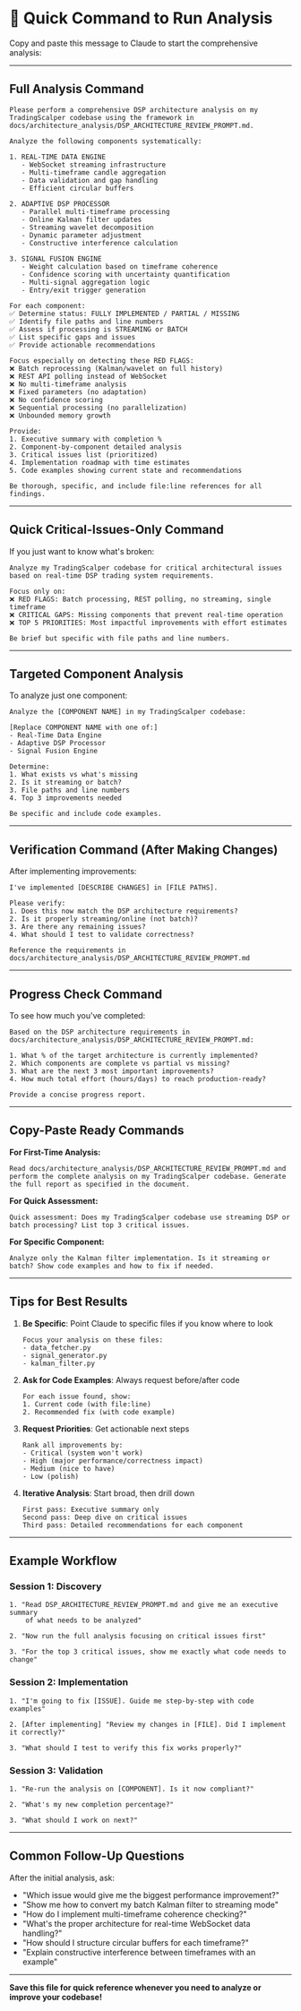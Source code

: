 # 🚀 Quick Command to Run Analysis

Copy and paste this message to Claude to start the comprehensive analysis:

---

## Full Analysis Command

```
Please perform a comprehensive DSP architecture analysis on my TradingScalper codebase using the framework in docs/architecture_analysis/DSP_ARCHITECTURE_REVIEW_PROMPT.md.

Analyze the following components systematically:

1. REAL-TIME DATA ENGINE
   - WebSocket streaming infrastructure
   - Multi-timeframe candle aggregation
   - Data validation and gap handling
   - Efficient circular buffers

2. ADAPTIVE DSP PROCESSOR
   - Parallel multi-timeframe processing
   - Online Kalman filter updates
   - Streaming wavelet decomposition
   - Dynamic parameter adjustment
   - Constructive interference calculation

3. SIGNAL FUSION ENGINE
   - Weight calculation based on timeframe coherence
   - Confidence scoring with uncertainty quantification
   - Multi-signal aggregation logic
   - Entry/exit trigger generation

For each component:
✅ Determine status: FULLY IMPLEMENTED / PARTIAL / MISSING
✅ Identify file paths and line numbers
✅ Assess if processing is STREAMING or BATCH
✅ List specific gaps and issues
✅ Provide actionable recommendations

Focus especially on detecting these RED FLAGS:
❌ Batch reprocessing (Kalman/wavelet on full history)
❌ REST API polling instead of WebSocket
❌ No multi-timeframe analysis
❌ Fixed parameters (no adaptation)
❌ No confidence scoring
❌ Sequential processing (no parallelization)
❌ Unbounded memory growth

Provide:
1. Executive summary with completion %
2. Component-by-component detailed analysis
3. Critical issues list (prioritized)
4. Implementation roadmap with time estimates
5. Code examples showing current state and recommendations

Be thorough, specific, and include file:line references for all findings.
```

---

## Quick Critical-Issues-Only Command

If you just want to know what's broken:

```
Analyze my TradingScalper codebase for critical architectural issues based on real-time DSP trading system requirements.

Focus only on:
❌ RED FLAGS: Batch processing, REST polling, no streaming, single timeframe
❌ CRITICAL GAPS: Missing components that prevent real-time operation
❌ TOP 5 PRIORITIES: Most impactful improvements with effort estimates

Be brief but specific with file paths and line numbers.
```

---

## Targeted Component Analysis

To analyze just one component:

```
Analyze the [COMPONENT NAME] in my TradingScalper codebase:

[Replace COMPONENT NAME with one of:]
- Real-Time Data Engine
- Adaptive DSP Processor
- Signal Fusion Engine

Determine:
1. What exists vs what's missing
2. Is it streaming or batch?
3. File paths and line numbers
4. Top 3 improvements needed

Be specific and include code examples.
```

---

## Verification Command (After Making Changes)

After implementing improvements:

```
I've implemented [DESCRIBE CHANGES] in [FILE PATHS].

Please verify:
1. Does this now match the DSP architecture requirements?
2. Is it properly streaming/online (not batch)?
3. Are there any remaining issues?
4. What should I test to validate correctness?

Reference the requirements in docs/architecture_analysis/DSP_ARCHITECTURE_REVIEW_PROMPT.md
```

---

## Progress Check Command

To see how much you've completed:

```
Based on the DSP architecture requirements in docs/architecture_analysis/DSP_ARCHITECTURE_REVIEW_PROMPT.md:

1. What % of the target architecture is currently implemented?
2. Which components are complete vs partial vs missing?
3. What are the next 3 most important improvements?
4. How much total effort (hours/days) to reach production-ready?

Provide a concise progress report.
```

---

## Copy-Paste Ready Commands

**For First-Time Analysis:**
```
Read docs/architecture_analysis/DSP_ARCHITECTURE_REVIEW_PROMPT.md and perform the complete analysis on my TradingScalper codebase. Generate the full report as specified in the document.
```

**For Quick Assessment:**
```
Quick assessment: Does my TradingScalper codebase use streaming DSP or batch processing? List top 3 critical issues.
```

**For Specific Component:**
```
Analyze only the Kalman filter implementation. Is it streaming or batch? Show code examples and how to fix if needed.
```

---

## Tips for Best Results

1. **Be Specific**: Point Claude to specific files if you know where to look
   ```
   Focus your analysis on these files:
   - data_fetcher.py
   - signal_generator.py
   - kalman_filter.py
   ```

2. **Ask for Code Examples**: Always request before/after code
   ```
   For each issue found, show:
   1. Current code (with file:line)
   2. Recommended fix (with code example)
   ```

3. **Request Priorities**: Get actionable next steps
   ```
   Rank all improvements by:
   - Critical (system won't work)
   - High (major performance/correctness impact)
   - Medium (nice to have)
   - Low (polish)
   ```

4. **Iterative Analysis**: Start broad, then drill down
   ```
   First pass: Executive summary only
   Second pass: Deep dive on critical issues
   Third pass: Detailed recommendations for each component
   ```

---

## Example Workflow

### Session 1: Discovery
```
1. "Read DSP_ARCHITECTURE_REVIEW_PROMPT.md and give me an executive summary
    of what needs to be analyzed"

2. "Now run the full analysis focusing on critical issues first"

3. "For the top 3 critical issues, show me exactly what code needs to change"
```

### Session 2: Implementation
```
1. "I'm going to fix [ISSUE]. Guide me step-by-step with code examples"

2. [After implementing] "Review my changes in [FILE]. Did I implement it correctly?"

3. "What should I test to verify this fix works properly?"
```

### Session 3: Validation
```
1. "Re-run the analysis on [COMPONENT]. Is it now compliant?"

2. "What's my new completion percentage?"

3. "What should I work on next?"
```

---

## Common Follow-Up Questions

After the initial analysis, ask:

- "Which issue would give me the biggest performance improvement?"
- "Show me how to convert my batch Kalman filter to streaming mode"
- "How do I implement multi-timeframe coherence checking?"
- "What's the proper architecture for real-time WebSocket data handling?"
- "How should I structure circular buffers for each timeframe?"
- "Explain constructive interference between timeframes with an example"

---

**Save this file for quick reference whenever you need to analyze or improve your codebase!**
